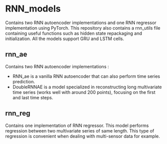 # RNN_models
Contains two RNN autoencoder implementations and one RNN regressor implementation using PyTorch. This repository also contains a rnn_utils file containing useful functions such as hidden state repackaging and initialization. All the models support GRU and LSTM cells.

## rnn_ae
Contains two RNN autoencoder implementations : 
- RNN_ae is a vanilla RNN autoencoder that can also perform time series prediction. 
- DoubleRNNAE is a model specialized in reconstructing long multivariate time series (works well with around 200 points), focusing on the first and last time steps.

## rnn_reg
Contains one implementation of RNN regressor. This model performs regression between two multivariate series of same length. This type of regression is convenient when dealing with multi-sensor data for example.
